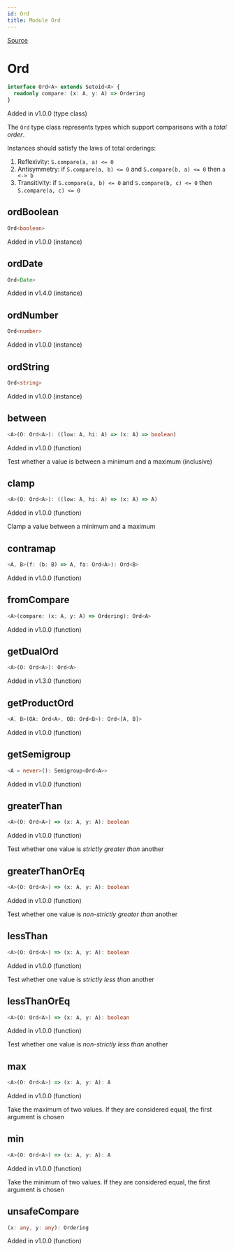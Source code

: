 ```yaml
---
id: Ord
title: Module Ord
---
```


[Source](https://github.com/gcanti/fp-ts/blob/master/src/Ord.ts)

# Ord

```ts
interface Ord<A> extends Setoid<A> {
  readonly compare: (x: A, y: A) => Ordering
}
```

Added in v1.0.0 (type class)

The `Ord` type class represents types which support comparisons with a _total order_.

Instances should satisfy the laws of total orderings:

1. Reflexivity: `S.compare(a, a) <= 0`
2. Antisymmetry: if `S.compare(a, b) <= 0` and `S.compare(b, a) <= 0` then `a <-> b`
3. Transitivity: if `S.compare(a, b) <= 0` and `S.compare(b, c) <= 0` then `S.compare(a, c) <= 0`

## ordBoolean

```ts
Ord<boolean>
```

Added in v1.0.0 (instance)

## ordDate

```ts
Ord<Date>
```

Added in v1.4.0 (instance)

## ordNumber

```ts
Ord<number>
```

Added in v1.0.0 (instance)

## ordString

```ts
Ord<string>
```

Added in v1.0.0 (instance)

## between

```ts
<A>(O: Ord<A>): ((low: A, hi: A) => (x: A) => boolean)
```

Added in v1.0.0 (function)

Test whether a value is between a minimum and a maximum (inclusive)

## clamp

```ts
<A>(O: Ord<A>): ((low: A, hi: A) => (x: A) => A)
```

Added in v1.0.0 (function)

Clamp a value between a minimum and a maximum

## contramap

```ts
<A, B>(f: (b: B) => A, fa: Ord<A>): Ord<B>
```

Added in v1.0.0 (function)

## fromCompare

```ts
<A>(compare: (x: A, y: A) => Ordering): Ord<A>
```

Added in v1.0.0 (function)

## getDualOrd

```ts
<A>(O: Ord<A>): Ord<A>
```

Added in v1.3.0 (function)

## getProductOrd

```ts
<A, B>(OA: Ord<A>, OB: Ord<B>): Ord<[A, B]>
```

Added in v1.0.0 (function)

## getSemigroup

```ts
<A = never>(): Semigroup<Ord<A>>
```

Added in v1.0.0 (function)

## greaterThan

```ts
<A>(O: Ord<A>) => (x: A, y: A): boolean
```

Added in v1.0.0 (function)

Test whether one value is _strictly greater than_ another

## greaterThanOrEq

```ts
<A>(O: Ord<A>) => (x: A, y: A): boolean
```

Added in v1.0.0 (function)

Test whether one value is _non-strictly greater than_ another

## lessThan

```ts
<A>(O: Ord<A>) => (x: A, y: A): boolean
```

Added in v1.0.0 (function)

Test whether one value is _strictly less than_ another

## lessThanOrEq

```ts
<A>(O: Ord<A>) => (x: A, y: A): boolean
```

Added in v1.0.0 (function)

Test whether one value is _non-strictly less than_ another

## max

```ts
<A>(O: Ord<A>) => (x: A, y: A): A
```

Added in v1.0.0 (function)

Take the maximum of two values. If they are considered equal, the first argument is chosen

## min

```ts
<A>(O: Ord<A>) => (x: A, y: A): A
```

Added in v1.0.0 (function)

Take the minimum of two values. If they are considered equal, the first argument is chosen

## unsafeCompare

```ts
(x: any, y: any): Ordering
```

Added in v1.0.0 (function)
